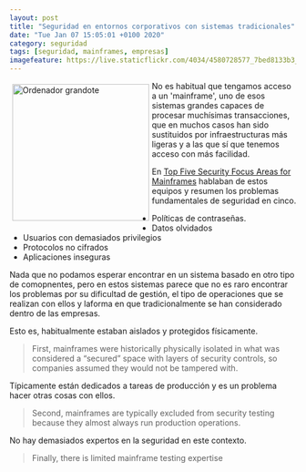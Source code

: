 ```yaml
--- 
layout: post
title: "Seguridad en entornos corporativos con sistemas tradicionales"
date: "Tue Jan 07 15:05:01 +0100 2020"
category: seguridad
tags: [seguridad, mainframes, empresas]
imagefeature: https://live.staticflickr.com/4034/4580728577_7bed8133b3_m.jpg
---
```


<a href="https://www.flickr.com/photos/fernand0/4580728577" title="Ordenador grandote"><img src="https://live.staticflickr.com/4034/4580728577_7bed8133b3_m.jpg" width="240"  alt="Ordenador grandote" style="float:left; margin:5px"></a>
No es habitual que tengamos acceso a un 'mainframe', uno de esos sistemas grandes capaces de procesar muchísimas transacciones, que en muchos casos han sido sustituidos por infraestructuras más ligeras y a las que sí que tenemos acceso con más facilidad.

En [Top Five Security Focus Areas for Mainframes](https://securityintelligence.com/posts/top-five-security-focus-areas-for-mainframes/) hablaban de estos equipos y resumen los problemas fundamentales de seguridad en cinco.

* Políticas de contraseñas.
* Datos olvidados
* Usuarios con demasiados privilegios
* Protocolos no cifrados
* Aplicaciones inseguras

Nada que no podamos esperar encontrar en un sistema basado en otro tipo de comopnentes, pero en estos sistemas parece que no es raro encontrar los problemas por su dificultad de gestión, el tipo de operaciones que se realizan con ellos y laforma en que tradicionalmente se han considerado dentro de las empresas.

Esto es, habitualmente estaban aislados y protegidos físicamente.

> First, mainframes were historically physically isolated in what was considered a “secured” space with layers of security controls, so companies assumed they would not be tampered with. 

Típicamente están dedicados a tareas de producción y es un problema hacer otras cosas con ellos.

> Second, mainframes are typically excluded from security testing because they almost always run production operations. 

No hay demasiados expertos en la seguridad en este contexto.

> Finally, there is limited mainframe testing expertise 
